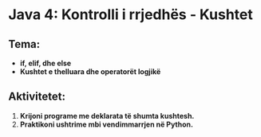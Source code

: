 # Java 4: Kontrolli i rrjedhës - Kushtet

## Tema:
- **if, elif, dhe else**
- **Kushtet e thelluara dhe operatorët logjikë**

## Aktivitetet:
1. **Krijoni programe me deklarata të shumta kushtesh.**
2. **Praktikoni ushtrime mbi vendimmarrjen në Python.**
